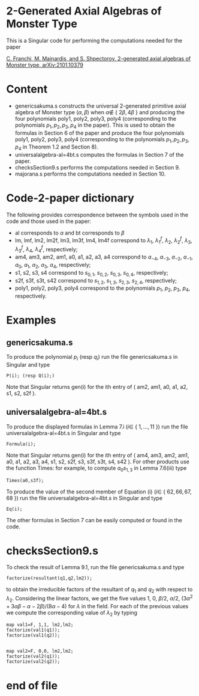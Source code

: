 # 2-Generated Axial Algebras of Monster Type

This is a Singular code for performing the computations needed for the paper 

[C. Franchi, M. Mainardis, and S. Shpectorov, 2-generated axial algebras of Monster type, arXiv:2101.10379](https://doi.org/10.48550/arXiv.2101.10379)

# Content

- genericsakuma.s constructs the universal 2-generated primitive axial algebra of Monster type $(\alpha, \beta)$ when $\alpha\not \in$ { $2\beta, 4\beta$ } and producing the four polynomials poly1, poly2, poly3, poly4 (corresponding to the polynomials $p_1,p_2,p_3, p_4$ in the paper). This is used to obtain the formulas in Section 6 of the paper and produce the four polynomials poly1, poly2, poly3, poly4 (corresponding to the polynomials $p_1,p_2,p_3, p_4$ in Theorem 1.2 and Section 8).
- universalalgebra-al=4bt.s computes the formulas in Section 7 of the paper.
- checksSection9.s performs the computations needed in Section 9.
- majorana.s performs the computations needed in Section 10.

# Code-2-paper dictionary

The following provides correspondence between the symbols used in the code and those used in the paper:
- al corresponds to $\alpha$ and bt corresponds to $\beta$
- lm, lmf, lm2, lm2f, lm3, lm3f, lm4, lm4f correspond to $\lambda_1$, $\lambda_1^f$, $\lambda_2$, $\lambda_2^f$, $\lambda_3$, $\lambda_3^f$, $\lambda_4$, $\lambda_4^f$,  respectively;
- am4, am3, am2, am1, a0, a1, a2, a3, a4 correspond to $a_{-4}$, $a_{-3}$, $a_{-2}$, $a_{-1}$, $a_0$, $a_1$, $a_2$, $a_3$, $a_4$, respectively;
- s1, s2, s3, s4 correspond to $s_{0,1}$, $s_{0,2}$, $s_{0,3}$, $s_{0,4}$, respectively;
- s2f, s3f, s3t, s42 correspond to $s_{1,2}$, $s_{1,3}$, $s_{2,3}$, $s_{2,4}$, respectively;
- poly1, poly2, poly3, poly4 correspond to the polynomials $p_1$, $p_2$, $p_3$, $p_4$,  respectively.
 

# Examples

## genericsakuma.s

To produce the polynomial $p_i$ (resp $q_i$)  run the file genericsakuma.s in Singular and type

    P(i); (resp Q(i);)

Note that Singular returns gen(i) for the ith entry of ( am2, am1, a0, a1, a2, s1, s2, s2f ).   

## universalalgebra-al=4bt.s

To produce the displayed formulas in Lemma 7.i ($i \in$ { $1,..., 11$ }) run the file universalalgebra-al=4bt.s in Singular  and  type

    Formula(i);    

Note that Singular returns gen(i) for the ith entry of ( am4, am3, am2, am1, a0, a1, a2, a3, a4, s1, s2, s2f, s3, s3f, s3t, s4, s42 ). 
For other products use the function Times: for example, to compute $a_0s_{1,3}$ in Lemma 7.6(iii) type

    Times(a0,s3f);

To produce the value of the second member of Equation (i) ($i \in$ { $62, 66, 67, 68$ }) run the file universalalgebra-al=4bt.s in Singular  and  type

    Eq(i);    

The other formulas in Section 7 can be easily computed or found in the code.  

# checksSection9.s

To check the result of Lemma 9.1, run the file genericsakuma.s and type
 
    factorize(resultant(q1,q2,lm2)); 
    
to obtain the irreducible factors of the resultant of $q_1$ and $q_2$ with respect to $\lambda_2$. Considering the linear factors, we get the five values $1$, $0$, $\beta/2$, $\alpha/2$, $(3\alpha^2+3\alpha\beta-\alpha-2\beta)/(8\alpha-4)$ for $\lambda$ in the field.
For each of the previous values we compute the corresponding value of $\lambda_2$ by typing

    map val1=F, 1,1, lm2,lm2;
    factorize(val1(q1)); 
    factorize(val1(q2)); 


    map val2=F, 0,0, lm2,lm2; 
    factorize(val2(q1));  
    factorize(val2(q2));  

# end of file
